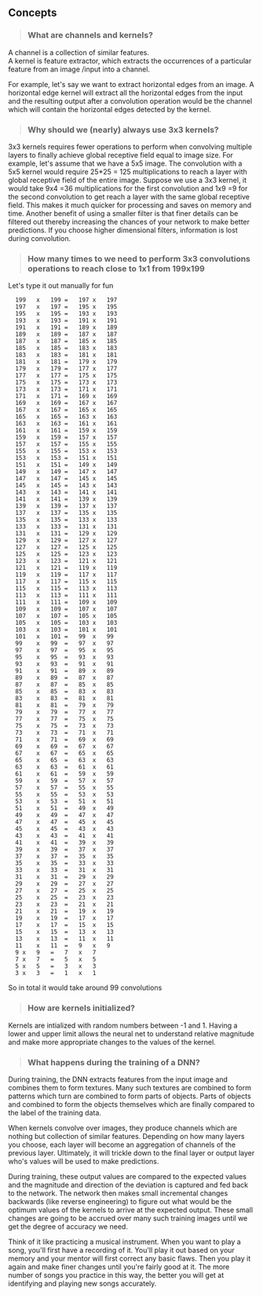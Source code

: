   ## Concepts

  > ### What are channels and kernels?

  A channel is a collection of similar features.  
  A kernel is feature extractor, which extracts the occurrences of a particular feature from an image /input  into a channel.

  For example, let's say we want to extract horizontal edges from an image. A horizontal edge kernel will extract all the horizontal edges from the input and the resulting output after a convolution operation would be the channel which will contain the horizontal edges detected by the kernel.

  > ### Why should we (nearly) always use 3x3 kernels?

  3x3 kernels requires fewer operations to perform when convolving multiple layers to finally achieve global receptive field equal to image size. For example, let's assume that we have a 5x5 image. The convolution with a 5x5 kernel would require 25*25 = 125 multiplications to reach a layer with global receptive field of the entire image. 
  Suppose we use a 3x3 kernel, it would take 9x4 =36 multiplications for the first convolution and 1x9 =9 for the second convolution to get reach a layer with the same global receptive field.  This makes it much quicker for processing and saves on memory and time. 
  Another benefit of using a smaller filter is that finer details can be filtered out thereby increasing the chances of your network to make better predictions.  If you choose higher dimensional filters, information is lost during convolution.

  > ### How many times to we need to perform 3x3 convolutions operations to reach close to 1x1 from 199x199

  Let's type it out manually for fun

      199	x	199	=	197	x	197
      197	x	197	=	195	x	195
      195	x	195	=	193	x	193
      193	x	193	=	191	x	191
      191	x	191	=	189	x	189
      189	x	189	=	187	x	187
      187	x	187	=	185	x	185
      185	x	185	=	183	x	183
      183	x	183	=	181	x	181
      181	x	181	=	179	x	179
      179	x	179	=	177	x	177
      177	x	177	=	175	x	175
      175	x	175	=	173	x	173
      173	x	173	=	171	x	171
      171	x	171	=	169	x	169
      169	x	169	=	167	x	167
      167	x	167	=	165	x	165
      165	x	165	=	163	x	163
      163	x	163	=	161	x	161
      161	x	161	=	159	x	159
      159	x	159	=	157	x	157
      157	x	157	=	155	x	155
      155	x	155	=	153	x	153
      153	x	153	=	151	x	151
      151	x	151	=	149	x	149
      149	x	149	=	147	x	147
      147	x	147	=	145	x	145
      145	x	145	=	143	x	143
      143	x	143	=	141	x	141
      141	x	141	=	139	x	139
      139	x	139	=	137	x	137
      137	x	137	=	135	x	135
      135	x	135	=	133	x	133
      133	x	133	=	131	x	131
      131	x	131	=	129	x	129
      129	x	129	=	127	x	127
      127	x	127	=	125	x	125
      125	x	125	=	123	x	123
      123	x	123	=	121	x	121
      121	x	121	=	119	x	119
      119	x	119	=	117	x	117
      117	x	117	=	115	x	115
      115	x	115	=	113	x	113
      113	x	113	=	111	x	111
      111	x	111	=	109	x	109
      109	x	109	=	107	x	107
      107	x	107	=	105	x	105
      105	x	105	=	103	x	103
      103	x	103	=	101	x	101
      101	x	101	=	99	x	99
      99	x	99	=	97	x	97
      97	x	97	=	95	x	95
      95	x	95	=	93	x	93
      93	x	93	=	91	x	91
      91	x	91	=	89	x	89
      89	x	89	=	87	x	87
      87	x	87	=	85	x	85
      85	x	85	=	83	x	83
      83	x	83	=	81	x	81
      81	x	81	=	79	x	79
      79	x	79	=	77	x	77
      77	x	77	=	75	x	75
      75	x	75	=	73	x	73
      73	x	73	=	71	x	71
      71	x	71	=	69	x	69
      69	x	69	=	67	x	67
      67	x	67	=	65	x	65
      65	x	65	=	63	x	63
      63	x	63	=	61	x	61
      61	x	61	=	59	x	59
      59	x	59	=	57	x	57
      57	x	57	=	55	x	55
      55	x	55	=	53	x	53
      53	x	53	=	51	x	51
      51	x	51	=	49	x	49
      49	x	49	=	47	x	47
      47	x	47	=	45	x	45
      45	x	45	=	43	x	43
      43	x	43	=	41	x	41
      41	x	41	=	39	x	39
      39	x	39	=	37	x	37
      37	x	37	=	35	x	35
      35	x	35	=	33	x	33
      33	x	33	=	31	x	31
      31	x	31	=	29	x	29
      29	x	29	=	27	x	27
      27	x	27	=	25	x	25
      25	x	25	=	23	x	23
      23	x	23	=	21	x	21
      21	x	21	=	19	x	19
      19	x	19	=	17	x	17
      17	x	17	=	15	x	15
      15	x	15	=	13	x	13
      13	x	13	=	11	x	11
      11	x	11	=	9	x	9
      9	x	9	=	7	x	7
      7	x	7	=	5	x	5
      5	x	5	=	3	x	3
      3	x	3	=	1	x	1

  So in total it would take around 99 convolutions

  > ### How are kernels initialized?

  Kernels are intialized with random numbers between -1 and 1. Having a lower and upper limit allows the neural net to understand relative magnitude and make more appropriate changes to the values of the kernel. 

  > ### What happens during the training of a DNN?
  > 
  During training, the DNN extracts features from the input image and combines them to form textures. Many such textures are combined to form patterns which turn are combined to form parts of objects. Parts of objects and combined to form the objects themselves which are finally compared to the label of the training data. 

  When kernels convolve over images, they produce channels  which are nothing but collection of similar features. Depending on how many layers you choose, each layer will become an aggregation of channels of the previous layer. Ultimately, it will trickle down to the final layer or output layer who's values will be used to make predictions.

  During training, these output values are compared to the expected values and the magnitude and direction of the deviation is captured and fed back to the network. The network then makes small incremental changes backwards (like reverse engineering) to figure out what would be the optimum values of the kernels to arrive at the expected output. These small changes are going to be accrued over many such training images until we get the degree of accuracy we need. 

  Think of it like practicing a musical instrument. When you want to play a song, you'll first have a recording of it. You'll play it out based on your memory and your mentor will first correct any basic flaws. Then you play it again and make finer changes until you're fairly good at it. The more number of songs you practice in this way, the better you will get at identifying and playing new songs accurately. 



